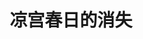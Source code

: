 ---
logo: images/animation/凉宫春日的消失.jpg
title: 凉宫春日的消失
subTitle: 由京都动画制作的剧场版动画，于2010年2月6日在日本正式上映，全长162分钟
queue: \3

category: 动画

hasResource: true
downloadList:
  - intro: 1080P x264
    size: 11.1GB
    link: 
  - intro: 1080P x265
    size: 3.6GB
    link: 
  - intro: 720P x264
    size: 883.3MB
    link: 
  - intro: 独立音轨
    size: 398.6MB
    link: 
  - intro: 华盟字幕
    size: 12.9MB
    link: 
  - intro: 云盘 提取码:1m1k
    size: 
    link: https://pan.baidu.com/s/1_ip9Uiw5q3g_G0L4AdLY3A

downloadContent: |
  2009年10月9日凌晨（日本习惯称为8日深夜）播放完毕的电视动画《凉宫春日的忧郁 2009版》最终话结尾后，京都动画发布了《凉宫春日的消失》剧场版动画化的消息。<br>
  《凉宫春日的消失》改编自谷川流创作的《凉宫春日系列》，主要收录了原作小说《凉宫春日的消失》全卷，于2010年2月6日在日本正式上映，全长162分钟，由总监督石原立也和武本康弘担任导演。<br>
  尽管在上映之初仅在24家影院上映，但上映首周就开出了2亿日元的惊人票房，并挤进当周票房排行榜的第7名，最后总票房更是创下了8.3亿日元的纪录。这一数字也使得《凉宫春日的消失》创下当时日本深夜动画剧场版票房最高的纪录，直到2011年这一纪录被《轻音少女》剧场版打破。<br>
  2010年11月28日，剧场版《凉宫春日的消失》获得了第15届“动画神户赏”的剧场部门作品赏。<br><br>
  1080P版权属于:VCB-Studio<br>
  文件地址:https://vcb-s.com/archives/11328
---